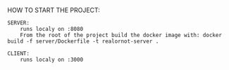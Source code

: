 HOW TO START THE PROJECT:

    SERVER:
        runs localy on :8080
        From the root of the project build the docker image with: docker build -f server/Dockerfile -t realornot-server .
    
    CLIENT:
        runs localy on :3000
        
